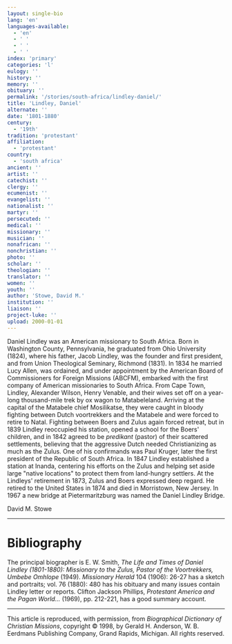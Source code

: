 ```yaml
---
layout: single-bio
lang: 'en'
languages-available:
  - 'en'
  - ' '
  - ' '
  - ' '
index: 'primary'
categories: 'l'
eulogy: ''
history: ''
memory: ''
obituary: ''
permalink: '/stories/south-africa/lindley-daniel/'
title: 'Lindley, Daniel'
alternate: ''
date: '1801-1880'
century:
  - '19th'
tradition: 'protestant'
affiliation:
  - 'protestant'
country:
  - 'south africa'
ancient: ''
artist: ''
catechist: ''
clergy: ''
ecumenist: ''
evangelist: ''
nationalist: ''
martyr: ''
persecuted: ''
medical: ''
missionary: ''
musician: ''
nonafrican: ''
nonchristian: ''
photo: ''
scholar: ''
theologian: ''
translator: ''
women: ''
youth: ''
author: 'Stowe, David M.'
institution: ''
liaison: ''
project-luke: ''
upload: 2000-01-01
---
```



Daniel Lindley was an American missionary to South Africa. Born in Washington County, Pennsylvania, he graduated from Ohio University (1824), where his father, Jacob Lindley, was the founder and first president, and from Union Theological Seminary, Richmond (1831). In 1834 he married Lucy Allen, was ordained, and under appointment by the American Board of Commissioners for Foreign Missions (ABCFM), embarked with the first company of American missionaries to South Africa. From Cape Town, Lindley, Alexander Wilson, Henry Venable, and their wives set off on a year-long thousand-mile trek by ox wagon to Matabeleland. Arriving at the capital of the Matabele chief Mosilikatse, they were caught in bloody fighting between Dutch voortrekkers and the Matabele and were forced to retire to Natal. Fighting between Boers and Zulus again forced retreat, but in 1839 Lindley reoccupied his station, opened a school for the Boers' children, and in 1842 agreed to be *predikant* (pastor) of their scattered settlements, believing that the aggressive Dutch needed Christianizing as much as the Zulus. One of his confirmands was Paul Kruger, later the first president of the Republic of South Africa. In 1847 Lindley established a station at Inanda, centering his efforts on the Zulus and helping set aside large "native locations" to protect them from land-hungry settlers. At the Lindleys' retirement in 1873, Zulus and Boers expressed deep regard. He retired to the United States in 1874 and died in Morristown, New Jersey. In 1967 a new bridge at Pietermaritzburg was named the Daniel Lindley Bridge.

David M. Stowe

---

# Bibliography

The principal biographer is E. W. Smith, *The Life and Times of Daniel Lindley (1801-1880): Missionary to the Zulus, Pastor of the Voortrekkers, Umbebe Omhlope* (1949). *Missionary Herald* 104 (1906): 26-27 has a sketch and portraits; vol. 76 (1880): 480 has his obituary and many issues contain Lindley letter or reports. Clifton Jackson Phillips, *Protestant America and the Pagan World...* (1969), pp. 212-221, has a good summary account.

---

This article is reproduced, with permission, from *Biographical Dictionary of Christian Missions*, copyright © 1998, by Gerald H. Anderson, W. B. Eerdmans Publishing Company, Grand Rapids, Michigan. All rights reserved.